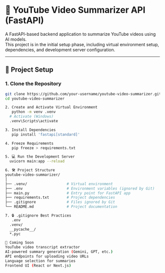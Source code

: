 # 🎥 YouTube Video Summarizer API (FastAPI)

A FastAPI-based backend application to summarize YouTube videos using AI models.  
This project is in the initial setup phase, including virtual environment setup, dependencies, and development server configuration.

---

## 🚀 Project Setup

### 1. Clone the Repository

```bash
git clone https://github.com/your-username/youtube-video-summarizer.git
cd youtube-video-summarizer

2. Create and Activate Virtual Environment
   python -m venv .venv
  # Activate (Windows)
  .venv\Scripts\activate

3. Install Dependencies
   pip install 'fastapi[standard]'

4. Freeze Requirements
   pip freeze > requirements.txt

5. 💻 Run the Development Server
  uvicorn main:app --reload

6. 🛠️ Project Structure
youtube-video-summarizer/
│
├── .venv/                  # Virtual environment
├── .env                    # Environment variables (ignored by Git)
├── main.py                 # Entry point for FastAPI app
├── requirements.txt        # Project dependencies
├── .gitignore              # Files ignored by Git
└── README.md               # Project documentation

7. 🔒 .gitignore Best Practices
   .env
  .venv/
  __pycache__/
  *.pyc

📌 Coming Soon
YouTube video transcript extractor
AI-powered summary generation (Gemini, GPT, etc.)
API endpoints for uploading video URLs
Language selection for summaries
Frontend UI (React or Next.js)
